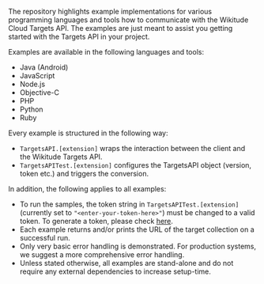 The repository highlights example implementations for various programming languages and tools how to communicate with the Wikitude Cloud Targets API. The examples are just meant to assist you getting started with the Targets API in your project.

Examples are available in the following languages and tools:

* Java (Android)
* JavaScript
* Node.js
* Objective-C
* PHP
* Python
* Ruby

Every example is structured in the following way:

* `TargetsAPI.[extension]` wraps the interaction between the client and the Wikitude Targets API.
* `TargetsAPITest.[extension]` configures the TargetsAPI object (version, token etc.) and triggers the conversion.

In addition, the following applies to all examples:

* To run the samples, the token string in `TargetsAPITest.[extension]` (currently set to `"<enter-your-token-here>"`) must be changed to a valid token. To generate a token, please check [here](http://www.wikitude.com/developer/licenses).
* Each example returns and/or prints the URL of the target collection on a successful run.
* Only very basic error handling is demonstrated. For production systems, we suggest a more comprehensive error handling.
* Unless stated otherwise, all examples are stand-alone and do not require any external dependencies to increase setup-time.
